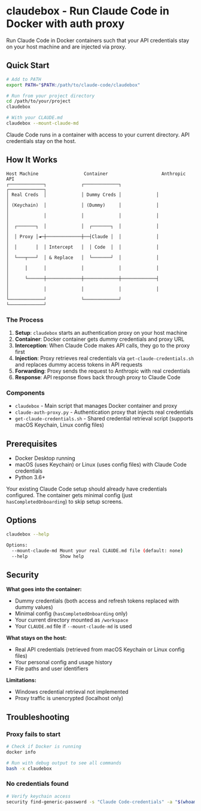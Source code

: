 # claudebox - Run Claude Code in Docker with auth proxy

Run Claude Code in Docker containers such that your API credentials stay on your host machine and are injected via proxy.

## Quick Start

```bash
# Add to PATH
export PATH="$PATH:/path/to/claude-code/claudebox"

# Run from your project directory
cd /path/to/your/project
claudebox

# With your CLAUDE.md
claudebox --mount-claude-md
```

Claude Code runs in a container with access to your current directory. API credentials stay on the host.

## How It Works

```
Host Machine                 Container                    Anthropic API
┌─────────────┐             ┌─────────────┐             ┌─────────────┐
│ Real Creds  │             │ Dummy Creds │             │             │
│ (Keychain)  │             │ (Dummy)     │             │             │
│             │             │             │             │             │
│  ┌───────┐  │             │  ┌───────┐  │             │             │
│  │ Proxy │◄─┼─────────────┼──┤Claude │  │             │             │
│  │       │  │ Intercept   │  │ Code  │  │             │             │
│  └───┬───┘  │ & Replace   │  └───────┘  │             │             │
│      │      │             │             │             │             │
│      └──────┼─────────────┼─────────────┼─────────────┤             │
│             │             │             │             │             │
└─────────────┘             └─────────────┘             └─────────────┘
```

### The Process

1. **Setup**: `claudebox` starts an authentication proxy on your host machine
2. **Container**: Docker container gets dummy credentials and proxy URL
3. **Interception**: When Claude Code makes API calls, they go to the proxy first
4. **Injection**: Proxy retrieves real credentials via `get-claude-credentials.sh` and replaces dummy access tokens in API requests
5. **Forwarding**: Proxy sends the request to Anthropic with real credentials
6. **Response**: API response flows back through proxy to Claude Code

### Components

- `claudebox` - Main script that manages Docker container and proxy
- `claude-auth-proxy.py` - Authentication proxy that injects real credentials
- `get-claude-credentials.sh` - Shared credential retrieval script (supports macOS Keychain, Linux config files)

## Prerequisites

- Docker Desktop running
- macOS (uses Keychain) or Linux (uses config files) with Claude Code credentials
- Python 3.6+

Your existing Claude Code setup should already have credentials configured. The container gets minimal config (just `hasCompletedOnboarding`) to skip setup screens.

## Options

```bash
claudebox --help

Options:
  --mount-claude-md Mount your real CLAUDE.md file (default: none)
  --help            Show help
```

## Security

**What goes into the container:**
- Dummy credentials (both access and refresh tokens replaced with dummy values)
- Minimal config (`hasCompletedOnboarding` only)
- Your current directory mounted as `/workspace`
- Your `CLAUDE.md` file if `--mount-claude-md` is used

**What stays on the host:**
- Real API credentials (retrieved from macOS Keychain or Linux config files)
- Your personal config and usage history
- File paths and user identifiers

**Limitations:**
- Windows credential retrieval not implemented
- Proxy traffic is unencrypted (localhost only)

## Troubleshooting

### Proxy fails to start
```bash
# Check if Docker is running
docker info

# Run with debug output to see all commands
bash -x claudebox
```

### No credentials found
```bash
# Verify keychain access
security find-generic-password -s "Claude Code-credentials" -a "$(whoami)" -w
```

